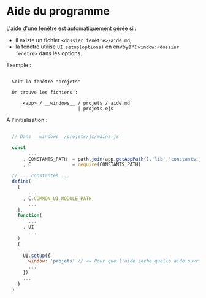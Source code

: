 # Aide du programme

L'aide d'une fenêtre est automatiquement gérée si :

* il existe un fichier `<dossier fenêtre>/aide.md`,
* la fenêtre utilise `UI.setup(options)` en envoyant `window:<dossier fenêtre>` dans les options.

Exemple :

```

  Soit la fenêtre "projets"

  On trouve les fichiers :

      <app> / __windows__ / projets / aide.md
                          | projets.ejs

```

À l'initialisation :

```js

  // Dans __windows__/projets/js/mains.js

  const
        ...
      , CONSTANTS_PATH  = path.join(app.getAppPath(),'lib','constants.js')
      , C               = require(CONSTANTS_PATH)

  // ... constantes ...
  define(
    [
        ...
      , C.COMMON_UI_MODULE_PATH
        ...
    ],
    function(
        ...
      , UI
        ...
    )
    {
      ...
      UI.setup({
        window: 'projets' // <= Pour que l'aide sache quelle aide ouvrir
        ...
      })
      ...
    }
  )
```
